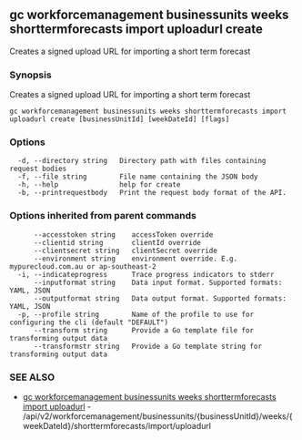 ## gc workforcemanagement businessunits weeks shorttermforecasts import uploadurl create

Creates a signed upload URL for importing a short term forecast

### Synopsis

Creates a signed upload URL for importing a short term forecast

```
gc workforcemanagement businessunits weeks shorttermforecasts import uploadurl create [businessUnitId] [weekDateId] [flags]
```

### Options

```
  -d, --directory string   Directory path with files containing request bodies
  -f, --file string        File name containing the JSON body
  -h, --help               help for create
  -b, --printrequestbody   Print the request body format of the API.
```

### Options inherited from parent commands

```
      --accesstoken string    accessToken override
      --clientid string       clientId override
      --clientsecret string   clientSecret override
      --environment string    environment override. E.g. mypurecloud.com.au or ap-southeast-2
  -i, --indicateprogress      Trace progress indicators to stderr
      --inputformat string    Data input format. Supported formats: YAML, JSON
      --outputformat string   Data output format. Supported formats: YAML, JSON
  -p, --profile string        Name of the profile to use for configuring the cli (default "DEFAULT")
      --transform string      Provide a Go template file for transforming output data
      --transformstr string   Provide a Go template string for transforming output data
```

### SEE ALSO

* [gc workforcemanagement businessunits weeks shorttermforecasts import uploadurl](gc_workforcemanagement_businessunits_weeks_shorttermforecasts_import_uploadurl.html)	 - /api/v2/workforcemanagement/businessunits/{businessUnitId}/weeks/{weekDateId}/shorttermforecasts/import/uploadurl


